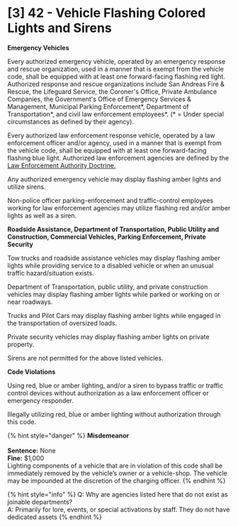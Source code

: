 # \[3] 42 - Vehicle Flashing Colored Lights and Sirens



**Emergency Vehicles**

Every authorized emergency vehicle, operated by an emergency response and rescue organization, used in a manner that is exempt from the vehicle code, shall be equipped with at least one forward-facing flashing red light. Authorized response and rescue organizations include San Andreas Fire & Rescue, the Lifeguard Service, the Coroner's Office, Private Ambulance Companies, the Government's Office of Emergency Services & Management, Municipal Parking Enforcement\*, Department of Transportation\*, and civil law enforcement employees\*. (\* = Under special circumstances as defined by their agency).

Every authorized law enforcement response vehicle, operated by a law enforcement officer and/or agency, used in a manner that is exempt from the vehicle code, shall be equipped with at least one forward-facing flashing blue light. Authorized law enforcement agencies are defined by the [Law Enforcement Authority Doctrine. ](../../legal-doctrines/law-enforcement-authority-doctrine.md)

Any authorized emergency vehicle may display flashing amber lights and utilize sirens.

Non-police officer parking-enforcement and traffic-control employees working for law enforcement agencies may utilize flashing red and/or amber lights as well as a siren.&#x20;

**Roadside Assistance, Department of Transportation, Public Utility and Construction, Commercial Vehicles, Parking Enforcement, Private Security**

Tow trucks and roadside assistance vehicles may display flashing amber lights while providing service to a disabled vehicle or when an unusual traffic hazard/situation exists.&#x20;

Department of Transportation, public utility, and private construction vehicles may display flashing amber lights while parked or working on or near roadways.

Trucks and Pilot Cars may display flashing amber lights while engaged in the transportation of oversized loads.

Private security vehicles may display flashing amber lights on private property.

Sirens are not permitted for the above listed vehicles.

**Code Violations**

Using red, blue or amber lighting, and/or a siren to bypass traffic or traffic control devices without authorization as a law enforcement officer or emergency responder.&#x20;

Illegally utilizing red, blue or amber lighting without authorization through this code.&#x20;

{% hint style="danger" %}
**Misdemeanor**\
\
**Sentence:** None\
**Fine:** $1,000\
Lighting components of a vehicle that are in violation of this code shall be immediately removed by the vehicle’s owner or a vehicle-shop. The vehicle may be impounded at the discretion of the charging officer.&#x20;
{% endhint %}

{% hint style="info" %}
Q: Why are agencies listed here that do not exist as joinable departments?\
A: Primarily for lore, events, or special activations by staff. They do not have dedicated assets
{% endhint %}
